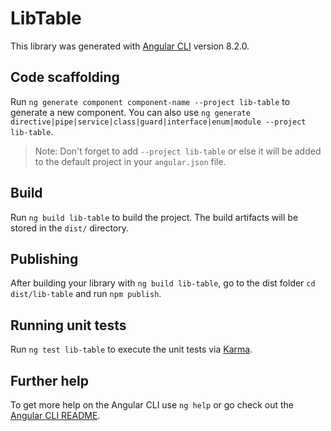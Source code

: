 # LibTable

This library was generated with [Angular CLI](https://github.com/angular/angular-cli) version 8.2.0.

## Code scaffolding

Run `ng generate component component-name --project lib-table` to generate a new component. You can also use `ng generate directive|pipe|service|class|guard|interface|enum|module --project lib-table`.
> Note: Don't forget to add `--project lib-table` or else it will be added to the default project in your `angular.json` file. 

## Build

Run `ng build lib-table` to build the project. The build artifacts will be stored in the `dist/` directory.

## Publishing

After building your library with `ng build lib-table`, go to the dist folder `cd dist/lib-table` and run `npm publish`.

## Running unit tests

Run `ng test lib-table` to execute the unit tests via [Karma](https://karma-runner.github.io).

## Further help

To get more help on the Angular CLI use `ng help` or go check out the [Angular CLI README](https://github.com/angular/angular-cli/blob/master/README.md).
